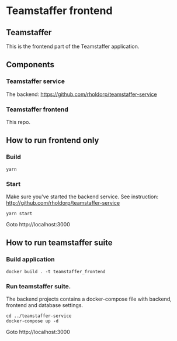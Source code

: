 # Teamstaffer frontend

## Teamstaffer

This is the frontend part of the Teamstaffer application.

## Components

### Teamstaffer service

The backend: https://github.com/rholdorp/teamstaffer-service

### Teamstaffer frontend

This repo.

## How to run frontend only

### Build

```
yarn
```

### Start
Make sure you've started the backend service. See instruction: http://github.com/rholdorp/teamstaffer-service

```
yarn start
```

Goto http://localhost:3000

## How to run teamstaffer suite

### Build application

```
docker build . -t teamstaffer_frontend
```

### Run teamstaffer suite.

The backend projects contains a docker-compose file with backend, frontend and database settings.

```
cd ../teamstaffer-service
docker-compose up -d
```

Goto http://localhost:3000


